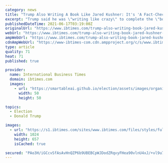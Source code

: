 ```yaml
---
category: news
title: "Trump Also Writing A Book Like Jared Kushner: It's 'A Fact-Checking Nightmare'"
excerpt: "Trump said he was \"writing like crazy\" to complete the \"book of all books\" Publishers from the Big Five said they were not aware of any book deal with Trump Jared Kushner has also secured a publishing deal for a Trump-era memoir Jared Kushner,"
publishedDateTime: 2021-06-17T03:19:00Z
originalUrl: "https://www.ibtimes.com/trump-also-writing-book-jared-kushner-its-fact-checking-nightmare-3228062"
webUrl: "https://www.ibtimes.com/trump-also-writing-book-jared-kushner-its-fact-checking-nightmare-3228062"
ampWebUrl: "https://www.ibtimes.com/trump-also-writing-book-jared-kushner-its-fact-checking-nightmare-3228062?amp=1"
cdnAmpWebUrl: "https://www-ibtimes-com.cdn.ampproject.org/c/s/www.ibtimes.com/trump-also-writing-book-jared-kushner-its-fact-checking-nightmare-3228062?amp=1"
type: article
quality: 71
heat: 71
published: true

provider:
  name: International Business Times
  domain: ibtimes.com
  images:
    - url: "https://smartableai.github.io/election/assets/images/organizations/ibtimes.com-50x50.jpg"
      width: 50
      height: 50

topics:
  - Election
  - Donald Trump

images:
  - url: "https://s1.ibtimes.com/sites/www.ibtimes.com/files/styles/full/public/2021/06/11/as-president-donald-trump-repeatedly-attacked-democrats-including.jpg"
    width: 1024
    height: 657
    isCached: true

secured: "PAo3H/iGCcvSfAsAvHnQZP6b9UBEBCpWJDodZRqvyFHea90vlnU4xJ/+vl9u73Te2O7o/pab9GB2Dzi+v6CLHIW/yiot4/MFKXi0nIrAxqCxOUInE7IWv6KwAh8z9m2rp8jCL1Zltq1VBRr97P0Oke8Z65C0gPqUPP6LBpbFhUOPiNaAynzjX3XxE5Kbfs57texZXZ/jeNlO6BO/MKGhEt+sKCHI9C8LEoWCtmCJy04qt+AZKtZS0yU6ekuv9zoGONT4+DHYB4EqitqM8R+SFKXoLASoD6NWsJBShUM6tUzt2aNua6+PGqYITJXASGU5AcrK9HdIHknkqNCUkquUuer1ExZsTyVibpTunaYEgG0=;TzF7d1lqLFdWus2gu7vf3g=="
---
```



